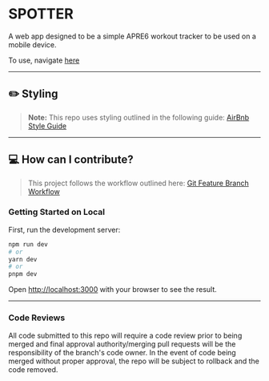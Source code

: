 # SPOTTER
A web app designed to be a simple APRE6 workout tracker to be used on a mobile device.


To use, navigate [here](https://sbirvin1s.github.io/spotter/user/LogIn)

---

## :pencil2: Styling

> **Note:** This repo uses styling outlined in the following guide: [AirBnb Style Guide](https://github.com/airbnb/javascript)

---

## :computer: How can I contribute?

> This project follows the workflow outlined here: [Git Feature Branch Workflow](https://www.atlassian.com/git/tutorials/comparing-workflows/feature-branch-workflow)

### Getting Started on Local
First, run the development server:

```bash
npm run dev
# or
yarn dev
# or
pnpm dev
```

Open [http://localhost:3000](http://localhost:3000) with your browser to see the result.

---

### Code Reviews
All code submitted to this repo will require a code review prior to being merged and final approval authority/merging pull requests will be the responsibility of the branch's code owner. In the event of code being merged without proper approval, the repo will be subject to rollback and the code removed.


